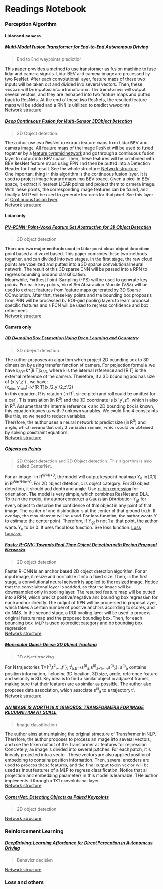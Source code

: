 # Readings Notebook
### Perception Algorithm
#### Lidar and camera
##### [Multi-Modal Fusion Transformer for End-to-End Autonomous Driving](https://arxiv.org/pdf/2104.09224.pdf)
> End to End waypoints prediction

This paper provides a method to use transformer as fusion machine to fuse lidar and camera signals. Lidar BEV and camera image are processed by two ResNet. After each convolutional layer, feature maps of these two inputs will be taken out and divided into several vectors. Then, these vectors will be inputted into a transformer. The transformer will output several vectors, and they are reshaped into two feature maps and putted back to ResNets. At the end of these two ResNets, the resulted feature maps will be added and a RNN is ultilized to predict waypoints.<br>
[Network structure](./pictures/7.png)

##### [Deep Continuous Fusion for Multi-Sensor 3DObject Detection](https://arxiv.org/pdf/2012.10992.pdf)
>3D Object detection.

The author use two ResNet to extract feature maps from Lidar BEV and camera image. All feature maps of the image ResNet will be used to fused togather by a [feature pyramid network](https://openaccess.thecvf.com/content_cvpr_2017/papers/Lin_Feature_Pyramid_Networks_CVPR_2017_paper.pdf) and go through a continuous fusion layer to output into BEV space. Then, these features will be combined with BEV ResNet feature maps using FPN and then be putted into a Detection Header for final result. See the whole structure: [Network structure](./pictures/3.png)<br>
One important thing in this algorithm is the continuous fusion layer. It is used to project image feature maps into BEV space. Given a pixel in BEV space, it extract K nearest LIDAR points and project them to camera image. With these points, the corresponding image features can be found, and finally a MLP will be used to generate features for that pixel. See this layer at [Continuous fusion layer](./pictures/4.png)<br>
[Network structure](./pictures/5.jpg)


#### Lidar only
##### [PV-RCNN: Point-Voxel Feature Set Abstraction for 3D Object Detection](https://arxiv.org/pdf/1912.13192.pdf)
> 3D object detection

There are two major methods used in Lidar point cloud object detection: point based and voxel based. This paper combines these two methods togather, and can divided into two stages. In the first stage, the raw cloud points are voxelized and putted into a 3D sparse convolutional neural network. The result of this 3D sparse CNN will be passed into a RPN to regress bounding box and classification.<br>
Meanwhile, Furthest Point-Sampling (FPS) will be used to generate key points. For each key points, Voxel Set Abstraction Module (VSA) will be used to extract features from feature maps generated by 3D Sparse COnvolution. After that, these key points and the bounding box proposals from PRN will be processed by ROI-grid pooling layers to learn proposal specific features and a FCN will be used to regress confidence and box refinement.<br>
[Network structure](./pictures/8.png)

#### Camera only
##### [3D Bounding Box Estimation Using Deep Learning and Geometry](https://arxiv.org/pdf/1612.00496.pdf)
>3D obeject detection.

The author proposes an algorithm which project 2D bounding box to 3D dimension by using transfer function of camera. For projection formula, we have *x<sub>2D</sub>*=k*\[R T\]*x<sub>3D</sub>*, where k is the internal reference and \[R T\] is the external reference of the camera. Therefore, if a 3D bounding box has size of (x',y',z') , we have: <br>
(x<sub>min</sub>, y<sub>min</sub>)=k*\[R T\](x'/2,y'/2,z'/2)<br>
In this equation, R is rotation (in R<sup>1</sup>, since pitch and roll could be omitted for a car), T is translation (in R<sup>3</sup>) and the 3D coordinate is (x',y',z'), which is also in R<sup>3</sup>. Assume that the internal reference k and 2D bounding box is known, this equation leaves us with 7 unkown variables. We could find 4 constraints like this, so we need to reduce variables.<br>
Therefore, the author uses a neural network to predict size (in R<sup>3</sup>) and angle, which means that only 3 variables remain, which could be obtained by solving constraint equations.<br>
[Network structure](./pictures/1.png)

##### [Objects as Points](https://arxiv.org/pdf/1904.07850.pdf)
> 2D Object detection and 3D Object detection. This algorithm is also called CenterNet.<br>

For an image I in R<sup>W\*H\*3</sup>, the model will output keypoint heatmap Y<sub>e</sub> in \[0,1\] in R<sup>W/n\*H/n\*C</sup>. For 2D object detetion, c is object category. For 3D object detection, it should add depth and angle. Use [in-bin regression](https://arxiv.org/pdf/1612.00496.pdf) for orientation. The model is very simple, which combines ResNet and DLA.<br>
To train the model, the author construct a Gaussian Distribution Y<sub>gt</sub> for every object to describe the confidence of that object in any point of that image. The center of one distribution is at the center of that ground truth. If overlap, the max element will be used. For loss function, the author wants Y to estimate the center point. Therefore, if Y<sub>gt</sub> is not 1 at that point, the author wants Y<sub>e</sub> to be 0. It uses facol loss function. See loss function: [Loss function](./pictures/2.png)<br>

##### [Faster R-CNN: Towards Real-Time Object Detection with Region Proposal Networks](https://arxiv.org/pdf/1506.01497.pdf)
> 2D object detection

Faster R-CNN is an anchor based 2D object detection algorithm. For an input image, it resize and normalize it into a fixed size. Then, in the first stage, a convolutional neural network is applied to the resized image. Notice that the convoluitonal layer is padded, so that the image will be downsampled only in pooling layer. The resulted feature map will be putted into a RPN, which predict positive/negative and bounding box regression for each anchor directly. The output of RPN will be processed in proposal layer, which takes a certain number of positive anchors according to scores, and do NMS. In the second stage, a ROI pooling layer will be used to process original feature map and the proposed bounding box. Then, for each bounding box, MLP is used to predict category and do bounding box regression.<br>
[Network structure](./pictures/5.jpg)

##### [Monocular Quasi-Dense 3D Object Tracking](https://arxiv.org/pdf/2103.07351.pdf)
> 3D object tracking

For N trajectories T={t<sup>1</sup>,t<sup>2</sup>,...,t<sup>n</sup>}, t<sup>i</sup><sub>a,b</sub>={s<sup>(i)</sup><sub>a</sub>,s<sup>(i)</sup><sub>a+1</sub>,...,s<sup>(i)</sup><sub>b</sub>}. s<sup>(i)</sup><sub>a</sub> contains position information, including 3D location, 3D size, angle, reference feature and velocity in 3D. Key idea is to find a similar object in adjacent frames, making sure that their features are as similar as possible. The author also proposes data association, which associate s<sup>(i)</sup><sub>a</sub> to a trajectory t<sup>i</sup>.<br>
[Network structure](./pictures/6.png)

##### [AN IMAGE IS WORTH 16 X 16 WORDS: TRANSFORMERS FOR IMAGE RECOGNITION AT SCALE](https://arxiv.org/pdf/2010.11929.pdf)
> Image classification

The author aims at maintaining the original structure of Transformer in NLP. Therefore, the author proposes to process an image into several vectors, and use the token output of the Transformer as features for regression.<br>
Concretely, an image is divided into several patches. For each patch, it is linearly projected into a vector. These vectors are also applied positional embedding to contains position information. Then, several encoders are used to process these features, and the final output token vector will be used as input features of a MLP to regress classification. Notice that all projection and embedding parameters in this model is learnable. THe author implements it through a 1X1 convolutional layer.<br>
[Network structure](./pictures/9.png)

##### [CornerNet: Detecting Objects as Paired Keypoints](https://arxiv.org/pdf/1808.01244.pdf)
> 2D object detection


[Network structure](./pictures/10.png)

### Reinforcement Learning
##### [DeepDriving: Learning Affordance for Direct Perception in Autonomous Driving](https://openaccess.thecvf.com/content_iccv_2015/papers/Chen_DeepDriving_Learning_Affordance_ICCV_2015_paper.pdf)
> Behavior decision

[Network structure](./pictures/?.png)

### Loss and others
